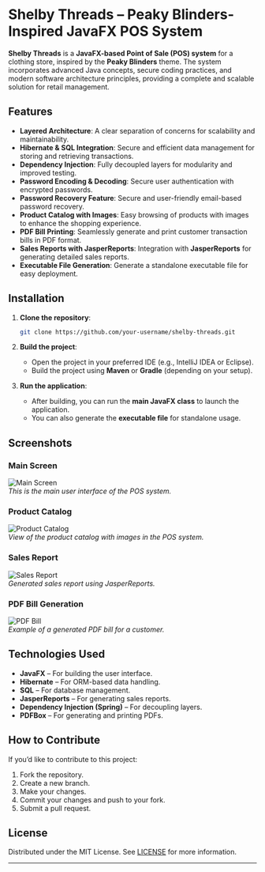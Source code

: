 
# Shelby Threads – Peaky Blinders-Inspired JavaFX POS System

**Shelby Threads** is a **JavaFX-based Point of Sale (POS) system** for a clothing store, inspired by the **Peaky Blinders** theme. The system incorporates advanced Java concepts, secure coding practices, and modern software architecture principles, providing a complete and scalable solution for retail management.



## Features

- **Layered Architecture**: A clear separation of concerns for scalability and maintainability.
- **Hibernate & SQL Integration**: Secure and efficient data management for storing and retrieving transactions.
- **Dependency Injection**: Fully decoupled layers for modularity and improved testing.
- **Password Encoding & Decoding**: Secure user authentication with encrypted passwords.
- **Password Recovery Feature**: Secure and user-friendly email-based password recovery.
- **Product Catalog with Images**: Easy browsing of products with images to enhance the shopping experience.
- **PDF Bill Printing**: Seamlessly generate and print customer transaction bills in PDF format.
- **Sales Reports with JasperReports**: Integration with **JasperReports** for generating detailed sales reports.
- **Executable File Generation**: Generate a standalone executable file for easy deployment.

## Installation

1. **Clone the repository**:
   ```bash
   git clone https://github.com/your-username/shelby-threads.git
   ```

2. **Build the project**:
   - Open the project in your preferred IDE (e.g., IntelliJ IDEA or Eclipse).
   - Build the project using **Maven** or **Gradle** (depending on your setup).

3. **Run the application**:
   - After building, you can run the **main JavaFX class** to launch the application.
   - You can also generate the **executable file** for standalone usage.

## Screenshots

### Main Screen
![Main Screen](./path-to-screenshot-main-screen.png)  
*This is the main user interface of the POS system.*

### Product Catalog
![Product Catalog](./path-to-screenshot-product-catalog.png)  
*View of the product catalog with images in the POS system.*

### Sales Report
![Sales Report](./path-to-screenshot-sales-report.png)  
*Generated sales report using JasperReports.*

### PDF Bill Generation
![PDF Bill](./path-to-screenshot-pdf-bill.png)  
*Example of a generated PDF bill for a customer.*

## Technologies Used

- **JavaFX** – For building the user interface.
- **Hibernate** – For ORM-based data handling.
- **SQL** – For database management.
- **JasperReports** – For generating sales reports.
- **Dependency Injection (Spring)** – For decoupling layers.
- **PDFBox** – For generating and printing PDFs.

## How to Contribute

If you’d like to contribute to this project:

1. Fork the repository.
2. Create a new branch.
3. Make your changes.
4. Commit your changes and push to your fork.
5. Submit a pull request.

## License

Distributed under the MIT License. See [LICENSE](./LICENSE) for more information.

---
